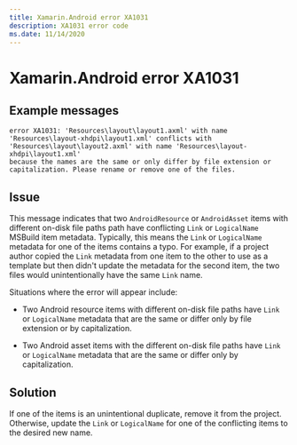 ```yaml
---
title: Xamarin.Android error XA1031
description: XA1031 error code
ms.date: 11/14/2020
---
```

# Xamarin.Android error XA1031

## Example messages

```
error XA1031: 'Resources\layout\layout1.axml' with name
'Resources\layout-xhdpi\layout1.xml' conflicts with
'Resources\layout\layout2.axml' with name 'Resources\layout-xhdpi\layout1.xml'
because the names are the same or only differ by file extension or
capitalization. Please rename or remove one of the files.
```

## Issue

This message indicates that two `AndroidResource` or `AndroidAsset` items with
different on-disk file paths path have conflicting `Link` or `LogicalName`
MSBuild item metadata.  Typically, this means the `Link` or `LogicalName`
metadata for one of the items contains a typo.  For example, if a project author
copied the `Link` metadata from one item to the other to use as a template but
then didn't update the metadata for the second item, the two files would
unintentionally have the same `Link` name.

Situations where the error will appear include:

- Two Android resource items with different on-disk file paths have `Link`
  or `LogicalName` metadata that are the same or differ only by file extension
  or by capitalization.

- Two Android asset items with the different on-disk file paths have `Link` or
  `LogicalName` metadata that are the same or differ only by capitalization.

## Solution

If one of the items is an unintentional duplicate, remove it from the project.
Otherwise, update the `Link` or `LogicalName` for one of the conflicting items
to the desired new name.
